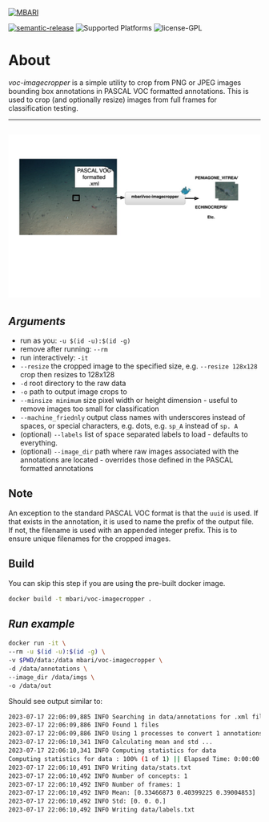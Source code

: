 [![MBARI](https://www.mbari.org/wp-content/uploads/2014/11/logo-mbari-3b.png)](http://www.mbari.org)

[![semantic-release](https://img.shields.io/badge/%20%20%F0%9F%93%A6%F0%9F%9A%80-semantic--release-e10079.svg)](https://github.com/semantic-release/semantic-release)
![Supported Platforms](https://img.shields.io/badge/Supported%20Platforms-Windows%20%7C%20macOS%20%7C%20Linux-green)
![license-GPL](https://img.shields.io/badge/license-GPL-blue)

# About

*voc-imagecropper* is a simple utility to crop from PNG or JPEG images bounding box annotations in PASCAL VOC formatted annotations.
This is used to crop (and optionally resize) images from full frames for classification testing.
    
---
![](https://raw.githubusercontent.com/mbari-org/voc-cropper/main/img/flow.jpg)
---

## *Arguments* 

  * run as you:  `-u $(id -u):$(id -g)`
  * remove after running: `--rm`
  * run interactively: `-it`
  * `--resize` the cropped image to the specified size, e.g. `--resize 128x128` crop then resizes to 128x128
  * `-d` root directory to the raw data
  * `-o` path to output image crops to
  * `--minsize minimum` size pixel width or height dimension - useful to remove images too small for classification
  * `--machine_friednly` output class names with underscores instead of spaces, or special characters, e.g. dots, e.g. `sp_A` instead of `sp. A`
  * (optional) `--labels` list of space separated labels to load - defaults to everything. 
  * (optional) `--image_dir` path where raw images associated with the annotations are located - overrides those defined
  in the PASCAL formatted annotations

## Note

An exception to the standard PASCAL VOC format is that the `uuid` is used.  If that exists in the annotation, it is used to name the prefix of the output file.  
If not, the filename is used with an appended integer prefix.  This is to ensure unique filenames for the cropped images.

## Build

You can skip this step if you are using the pre-built docker image.

```bash
docker build -t mbari/voc-imagecropper .
```
## *Run example*

```bash
docker run -it \
--rm -u $(id -u):$(id -g) \
-v $PWD/data:/data mbari/voc-imagecropper \
-d /data/annotations \
--image_dir /data/imgs \
-o /data/out
```

Should see output similar to:
```bash
2023-07-17 22:06:09,885 INFO Searching in data/annotations for .xml files
2023-07-17 22:06:09,886 INFO Found 1 files
2023-07-17 22:06:09,886 INFO Using 1 processes to convert 1 annotations ...
2023-07-17 22:06:10,341 INFO Calculating mean and std ...
2023-07-17 22:06:10,341 INFO Computing statistics for data
Computing statistics for data : 100% (1 of 1) || Elapsed Time: 0:00:00 Time:  0:00:00
2023-07-17 22:06:10,491 INFO Writing data/stats.txt
2023-07-17 22:06:10,492 INFO Number of concepts: 1
2023-07-17 22:06:10,492 INFO Number of frames: 1
2023-07-17 22:06:10,492 INFO Mean: [0.33466873 0.40399225 0.39004853]
2023-07-17 22:06:10,492 INFO Std: [0. 0. 0.]
2023-07-17 22:06:10,492 INFO Writing data/labels.txt
```
